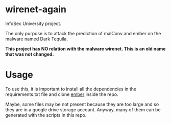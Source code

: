 # wirenet-again
InfoSec University project.

The only purpose is to attack the prediction of malConv and ember on the malware named Dark Tequila.

**This project has NO relation with the malware wirenet. This is an old name that was not changed.**

# Usage
To use this, it is important to install all the dependencies in the requirements.txt file and clone [ember](https://github.com/elastic/ember) inside the repo.

Maybe, some files may be not present because they are too large and so they are in a google drive storage account.
Anyway, many of them can be generated with the scripts in this repo.
